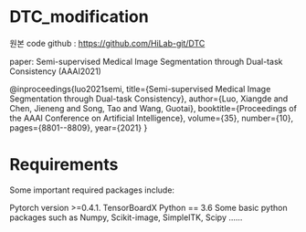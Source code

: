 # DTC_modification

원본 code github : https://github.com/HiLab-git/DTC     

paper: Semi-supervised Medical Image Segmentation through Dual-task Consistency (AAAI2021)     

@inproceedings{luo2021semi,
  title={Semi-supervised Medical Image Segmentation through Dual-task Consistency},
  author={Luo, Xiangde and Chen, Jieneng and Song, Tao and Wang, Guotai},
  booktitle={Proceedings of the AAAI Conference on Artificial Intelligence},
  volume={35},
  number={10},
  pages={8801--8809},
  year={2021}
}
# Requirements
Some important required packages include:

Pytorch version >=0.4.1.
TensorBoardX
Python == 3.6
Some basic python packages such as Numpy, Scikit-image, SimpleITK, Scipy ......
